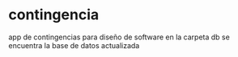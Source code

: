 contingencia
============

app de contingencias para diseño de software 
en la carpeta db se encuentra la base de datos actualizada
